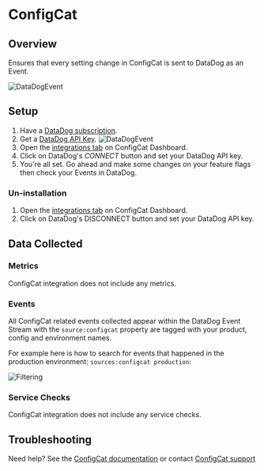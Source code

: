 # ConfigCat

## Overview

Ensures that every setting change in ConfigCat is sent to DataDog as an Event.

![DataDogEvent][3]

## Setup

1. Have a [DataDog subscription][8].
2. Get a [DataDog API Key][9].
    ![DataDogEvent][1] 
4. Open the [integrations tab][10] on ConfigCat Dashboard.
5. Click on DataDog's _CONNECT_ button and set your DataDog API key.
6. You're all set. Go ahead and make some changes on your feature flags then check your Events in DataDog.


### Un-installation

1. Open the [integrations tab][10] on ConfigCat Dashboard.
2. Click on DataDog's DISCONNECT button and set your DataDog API key.

## Data Collected

### Metrics

ConfigCat integration does not include any metrics.

### Events

All ConfigCat related events collected appear within the DataDog Event Stream with the `source:configcat` property are tagged with your product, config and environment names.

For example here is how to search for events that happened in the production environment: `sources:configcat production`:

![Filtering][4]

### Service Checks

ConfigCat integration does not include any service checks.

## Troubleshooting

Need help? See the [ConfigCat documentation][6] or contact [ConfigCat support][7]

[1]: https://raw.githubusercontent.com/DataDog/integrations-extras/master/configcat/assets/images/datadog_apikey.png
[3]: https://raw.githubusercontent.com/DataDog/integrations-extras/master/configcat/assets/images/datadog_event.png
[4]: https://raw.githubusercontent.com/DataDog/integrations-extras/master/configcat/assets/images/datadog_filtering.png
[6]: https://configcat.com/docs/integrations/datadog/
[7]: https://configcat.com/support
[8]: https://www.datadoghq.com
[9]: https://docs.datadoghq.com/account_management/api-app-keys/#api-keys
[10]: https://app.configcat.com/product/integrations
